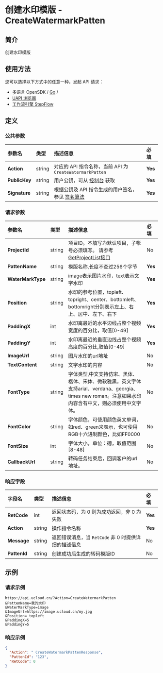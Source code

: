 # 创建水印模版 - CreateWatermarkPatten

## 简介

创建水印模版






## 使用方法

您可以选择以下方式中的任意一种，发起 API 请求：
- 多语言 OpenSDK / [Go](https://github.com/ucloud/ucloud-sdk-go) /
- [UAPI 浏览器](https://console.ucloud.cn/uapi/detail?id=CreateWatermarkPatten)
- [工作流引擎 StepFlow](https://console.ucloud.cn/stepflow/manage/)


## 定义

### 公共参数

| 参数名 | 类型 | 描述信息 | 必填 |
|:---|:---|:---|:---|
| **Action**     | string  | 对应的 API 指令名称，当前 API 为 `CreateWatermarkPatten`                        | **Yes** |
| **PublicKey**  | string  | 用户公钥，可从 [控制台](https://console.ucloud.cn/uapi/apikey) 获取                                             | **Yes** |
| **Signature**  | string  | 根据公钥及 API 指令生成的用户签名，参见 [签名算法](api/summary/signature.md)  | **Yes** |

### 请求参数

| 参数名 | 类型 | 描述信息 | 必填 |
|:---|:---|:---|:---|
| **ProjectId** | string | 项目ID。不填写为默认项目，子帐号必须填写。 请参考[GetProjectList接口](api/summary/get_project_list) |No|
| **PattenName** | string | 模版名称,长度不查过256个字节 |**Yes**|
| **WaterMarkType** | string | image表示图片水印，text表示文字水印 |**Yes**|
| **Position** | string | 水印的参考位置，topleft、topright、center、bottomleft、bottomright分别表示左上、右上、居中、左下、右下 |**Yes**|
| **PaddingX** | int | 水印离最近的水平边线占整个视频宽度的百分比，取值[0-49] |**Yes**|
| **PaddingY** | int | 水印离最近的垂直边线占整个视频高度的百分比,取值[0-49] |**Yes**|
| **ImageUrl** | string | 图片水印的url地址 |No|
| **TextContent** | string | 文字水印的内容 |No|
| **FontType** | string | 字体类型,中文支持仿宋、黑体、楷体、宋体、微软雅黑，英文字体支持arial、verdana、georgia、times new roman。注意如果水印内容含有中文，则必须使用中文字体。 |No|
| **FontColor** | string | 字体颜色，可使用颜色英文单词，如red、green来表示，也可使用RGB十六进制颜色，比如FF0000 |No|
| **FontSize** | int | 字体大小，单位：磅，取值范围[8-48] |No|
| **CallbackUrl** | string | 转码任务结束后，回调客户的url地址。 |No|

### 响应字段

| 字段名 | 类型 | 描述信息 | 必填 |
|:---|:---|:---|:---|
| **RetCode** | int | 返回状态码，为 0 则为成功返回，非 0 为失败 |**Yes**|
| **Action** | string | 操作指令名称 |**Yes**|
| **Message** | string | 返回错误消息，当 `RetCode` 非 0 时提供详细的描述信息 |No|
| **PattenId** | string | 创建成功后生成的转码模版ID |No|




## 示例

### 请求示例
    
```
https://api.ucloud.cn/?Action=CreateWatermarkPatten
&PattenName=我的水印
&WaterMarkType=image
&ImageUrl=https://image.ucloud.cn/my.jpg
&Position= topleft
&PaddingX=5
&PaddingY=5
```

### 响应示例
    
```json
{
  "Action": " CreateWatermarkPattenResponse",
  "PattenId": "123",
  "RetCode": 0
}
```





